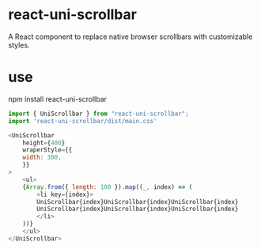 # react-uni-scrollbar
A React component to replace native browser scrollbars with customizable styles.

# use
npm install react-uni-scrollbar
```javascript
import { UniScrollbar } from "react-uni-scrollbar";
import 'react-uni-scrollbar/dist/main.css'

<UniScrollbar
    height={400}
    wraperStyle={{
    width: 300,
    }}
>
    <ul>
    {Array.from({ length: 100 }).map((_, index) => (
        <li key={index}>
        UniScrollbar{index}UniScrollbar{index}UniScrollbar{index}
        UniScrollbar{index}UniScrollbar{index}UniScrollbar{index}
        </li>
    ))}
    </ul>
</UniScrollbar>
```
